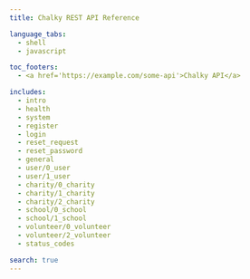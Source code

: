```yaml
---
title: Chalky REST API Reference

language_tabs:
  - shell
  - javascript

toc_footers:
  - <a href='https://example.com/some-api'>Chalky API</a>

includes:
  - intro
  - health
  - system
  - register
  - login
  - reset_request
  - reset_password
  - general
  - user/0_user
  - user/1_user
  - charity/0_charity
  - charity/1_charity
  - charity/2_charity
  - school/0_school
  - school/1_school
  - volunteer/0_volunteer
  - volunteer/2_volunteer
  - status_codes

search: true
---
```

